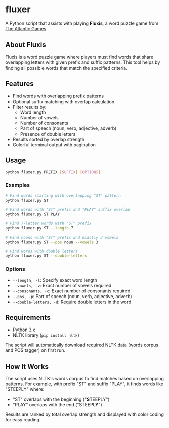 # fluxer

A Python script that assists with playing **Fluxis**, a word puzzle game from [The Atlantic Games](https://www.theatlantic.com/games/).

## About Fluxis

Fluxis is a word puzzle game where players must find words that share overlapping letters with given prefix and suffix patterns. This tool helps by finding all possible words that match the specified criteria.

## Features

- Find words with overlapping prefix patterns
- Optional suffix matching with overlap calculation
- Filter results by:
  - Word length
  - Number of vowels
  - Number of consonants
  - Part of speech (noun, verb, adjective, adverb)
  - Presence of double letters
- Results sorted by overlap strength
- Colorful terminal output with pagination

## Usage

```bash
python fluxer.py PREFIX [SUFFIX] [OPTIONS]
```

### Examples

```bash
# Find words starting with overlapping "ST" pattern
python fluxer.py ST

# Find words with "ST" prefix and "PLAY" suffix overlap
python fluxer.py ST PLAY

# Find 7-letter words with "ST" prefix
python fluxer.py ST --length 7

# Find nouns with "ST" prefix and exactly 3 vowels
python fluxer.py ST --pos noun --vowels 3

# Find words with double letters
python fluxer.py ST --double-letters
```

### Options

- `--length, -l`: Specify exact word length
- `--vowels, -v`: Exact number of vowels required
- `--consonants, -c`: Exact number of consonants required
- `--pos, -p`: Part of speech (noun, verb, adjective, adverb)
- `--double-letters, -d`: Require double letters in the word

## Requirements

- Python 3.x
- NLTK library (`pip install nltk`)

The script will automatically download required NLTK data (words corpus and POS tagger) on first run.

## How It Works

The script uses NLTK's words corpus to find matches based on overlapping patterns. For example, with prefix "ST" and suffix "PLAY", it finds words like "STEEPLY" where:
- "ST" overlaps with the beginning ("**ST**EEPLY")
- "PLAY" overlaps with the end ("STEEP**LY**")

Results are ranked by total overlap strength and displayed with color coding for easy reading.
